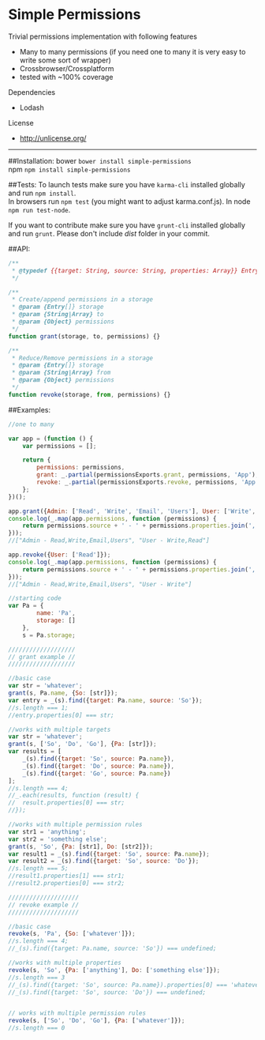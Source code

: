 # Simple Permissions
Trivial permissions implementation with following features
- Many to many permissions (if you need one to many it is very easy to write some sort of wrapper)
- Crossbrowser/Crossplatform
- tested with ~100% coverage

Dependencies
- Lodash

License
- http://unlicense.org/

________
##Installation:
bower `bower install simple-permissions`  
npm `npm install simple-permissions`

##Tests:
To launch tests make sure you have `karma-cli` installed globally and run `npm install`.  
In browsers run `npm test` (you might want to adjust karma.conf.js). In node `npm run test-node`.

If you want to contribute make sure you have `grunt-cli` installed globally and run `grunt`. Please don't include _dist_ folder in your commit.

##API:
```js
/**
 * @typedef {{target: String, source: String, properties: Array}} Entry
 */

/**
 * Create/append permissions in a storage
 * @param {Entry[]} storage
 * @param {String|Array} to
 * @param {Object} permissions
 */
function grant(storage, to, permissions) {}

/**
 * Reduce/Remove permissions in a storage
 * @param {Entry[]} storage
 * @param {String|Array} from
 * @param {Object} permissions
 */
function revoke(storage, from, permissions) {}
```

##Examples:
```js
//one to many

var app = (function () {
	var permissions = [];

	return {
		permissions: permissions,
		grant: _.partial(permissionsExports.grant, permissions, 'App'),
		revoke: _.partial(permissionsExports.revoke, permissions, 'App')
	};
})();

app.grant({Admin: ['Read', 'Write', 'Email', 'Users'], User: ['Write', 'Read']});
console.log(_.map(app.permissions, function (permissions) {
	return permissions.source + ' - ' + permissions.properties.join(',')
}));
//["Admin - Read,Write,Email,Users", "User - Write,Read"]

app.revoke({User: ['Read']});
console.log(_.map(app.permissions, function (permissions) {
	return permissions.source + ' - ' + permissions.properties.join(',')
}));
//["Admin - Read,Write,Email,Users", "User - Write"]
```

```js
//starting code
var Pa = {
		name: 'Pa',
		storage: []
	},
	s = Pa.storage;

///////////////////
// grant example //
///////////////////

//basic case
var str = 'whatever';
grant(s, Pa.name, {So: [str]});
var entry = _(s).find({target: Pa.name, source: 'So'});
//s.length === 1;
//entry.properties[0] === str;

//works with multiple targets
var str = 'whatever';
grant(s, ['So', 'Do', 'Go'], {Pa: [str]});
var results = [
	_(s).find({target: 'So', source: Pa.name}),
	_(s).find({target: 'Do', source: Pa.name}),
	_(s).find({target: 'Go', source: Pa.name})
];
//s.length === 4;
//_.each(results, function (result) {
//	result.properties[0] === str;
//});

//works with multiple permission rules
var str1 = 'anything';
var str2 = 'something else';
grant(s, 'So', {Pa: [str1], Do: [str2]});
var result1 = _(s).find({target: 'So', source: Pa.name});
var result2 = _(s).find({target: 'So', source: 'Do'});
//s.length === 5;
//result1.properties[1] === str1;
//result2.properties[0] === str2;

////////////////////
// revoke example //
////////////////////

//basic case
revoke(s, 'Pa', {So: ['whatever']});
//s.length === 4;
//_(s).find({target: Pa.name, source: 'So'}) === undefined;

//works with multiple properties
revoke(s, 'So', {Pa: ['anything'], Do: ['something else']});
//s.length === 3
//_(s).find({target: 'So', source: Pa.name}).properties[0] === 'whatever';
//_(s).find({target: 'So', source: 'Do'}) === undefined;


// works with multiple permission rules
revoke(s, ['So', 'Do', 'Go'], {Pa: ['whatever']});
//s.length === 0
```